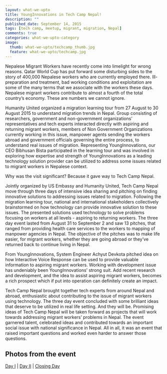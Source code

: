 ```yaml
---
layout: what-we-upto 
title: YoungInnovations in Tech Camp Nepal!
description: ""
published_date: September 14, 2015
tags: [tech camp, meetup, migrant, migration, Nepal]
comments: true
categories: what-we-upto-category
image:
  thumb: what-we-upto/techcamp_thumb.jpg
  feature: what-we-upto/techcamp.jpg
---
```


Nepalese Migrant Workers have recently come into limelight for wrong reasons. Qatar World Cup has put forward some disturbing sides to the story of 400,000 Nepalese workers who are currently employed there. Ill-preparation and treatment, bad working conditions and exploitation are some of the many terms that we associate with the workers these days. Nepalese migrant workers contribute to almost a fourth of the total country’s economy. These are numbers we cannot ignore. 

Humanity United organized a migration learning tour from 27 August to 30 August 2015 to understand migration trends in Nepal. Group consisting of researchers, government and non-government organizations’ representatives and tech experts interacted directly with aspiring and returning migrant workers, members of Non Government Organizations currently working in this issue, manpower agents sending the workers abroad and government officials governing the entire process, to understand real issues of migration. Representing YoungInnovations, our CEO Bibhusan Bista participated in the learning tour and was involved in exploring how expertise and strength of YoungInnovations as a leading technology solution provider can be utilized to address some issues related to migrant workers in Nepalese context. 

Why was the visit significant? Because it gave way to Tech Camp Nepal.

Jointly organized by US Embassy and Humanity United, Tech Camp Nepal move through three days of intensive idea sharing and pitching on finding innovative solutions to addressing issues related to migration. Following the migration learning tour, national and international stakeholders collectively brainstormed on how technology can provide innovative solution to these issues. The presented solutions used technology to solve problems focusing on workers at all levels - aspiring to returning workers. The three day event lasted from August 31 to September 2 and saw 13 pitches, that ranged from providing health care services to the workers to mapping of manpower agencies in Nepal. The objective of the pitches was to make life easier, for migrant workers, whether they are going abroad or they’ve returned back to continue living in Nepal. 

From YoungInnovations, System Engineer Achyut Devkota pitched idea on how Interactive Voice Response can be used to provide valuable information to aspiring migrant workers. Working with development issue has undeniably been YoungInnovations’ strong suit. Add recent research and development, and the idea to assist aspiring migrant workers, becomes a rich prospect which if put into operation can definitely create an impact. 

Tech Camp Nepal brought together tech experts from around Nepal and abroad, enthusiastic about contributing to the issue of migrant workers using technology. The three day event concluded with some brilliant ideas that deserve to be utilized in real life setting. And they will be. Promising ideas of Tech Camp Nepal will be taken forward as projects that will work towards addressing migrant workers’ problems in Nepal. The event garnered talent, celebrated ideas and contributed towards an important social issue with national significance in Nepal. All in all, it was an event that raised important questions and worked even harder to answer those questions. 

## Photos from the event
[Day I](https://www.flickr.com/photos/usembassykathmandu/sets/72157658018242322) | 
[Day II](https://www.flickr.com/photos/usembassykathmandu/sets/72157655750869713) | 
[Closing Day](https://www.flickr.com/photos/usembassykathmandu/sets/72157658127669485)